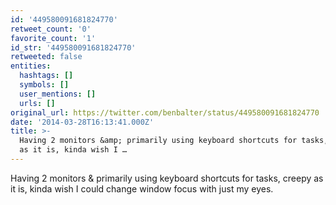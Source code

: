 ```yaml
---
id: '449580091681824770'
retweet_count: '0'
favorite_count: '1'
id_str: '449580091681824770'
retweeted: false
entities:
  hashtags: []
  symbols: []
  user_mentions: []
  urls: []
original_url: https://twitter.com/benbalter/status/449580091681824770
date: '2014-03-28T16:13:41.000Z'
title: >-
  Having 2 monitors &amp; primarily using keyboard shortcuts for tasks, creepy
  as it is, kinda wish I …
---
```


Having 2 monitors &amp; primarily using keyboard shortcuts for tasks, creepy as it is, kinda wish I could change window focus with just my eyes.